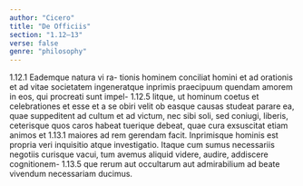```yaml
---
author: "Cicero"
title: "De Officiis"
section: "1.12–13"
verse: false
genre: "philosophy"
---
```


  
1.12.1
Eademque natura vi ra-
tionis hominem conciliat homini et ad orationis et
ad vitae societatem ingeneratque inprimis praecipuum
quendam amorem in eos, qui procreati sunt impel-
1.12.5
litque, ut hominum coetus et celebrationes et esse et
a se obiri velit ob easque causas studeat parare ea,
quae suppeditent ad cultum et ad victum, nec sibi
soli, sed coniugi, liberis, ceterisque quos caros habeat
tuerique debeat, quae cura exsuscitat etiam animos et
1.13.1
maiores ad rem gerendam facit. Inprimisque hominis
est propria veri inquisitio atque investigatio. Itaque
cum sumus necessariis negotiis curisque vacui, tum
avemus aliquid videre, audire, addiscere cognitionem-
1.13.5
que rerum aut occultarum aut admirabilium ad beate
vivendum necessariam ducimus.